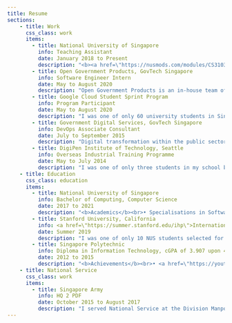 ```yaml
---
title: Resume
sections:
    - title: Work
      css_class: work
      items:
        - title: National University of Singapore
          info: Teaching Assistant
          date: January 2018 to Present
          description: "<b><a href=\"https://nusmods.com/modules/CS3103/computer-networks-practice\">CS3103: Computer Networks Practice</a></b> • August to Present<br>Conducting weekly 2-hour labs for 16 students, covering commonly-used network concepts such as SDN and IPSec-VPN, and newer IoT protocols such as MQTT and CoAP.<br><br><b><a href=\"https://nusmods.com/modules/CS1010/programming-methodology\">CS1010: Programming Methodology</a></b> • August to December 2018<br>Conducted weekly 2-hour tutorials for 14 students, covering fundamental programming concepts, C and Vim.<br><br><b><a href=\"https://nusmods.com/modules/CS2030/programming-methodology-ii\">CS2030: Programming Methodology II</a></b> • January to May 2018<br>Prepared lab materials for over 200 students, covering Object-Oriented Programming (OOP) and Functional Programming paradigms in Java."
        - title: Open Government Products, GovTech Singapore
          info: Software Engineer Intern
          date: May to August 2020
          description: "Open Government Products is an in-house team of engineers, designers, and product managers who build technology for the public good.<br><br>I worked on Vault.gov.sg, a Whole-of-Government data discovery and sharing platform. I worked as a Full-Stack Software Engineer (Backend: MySQL, NodeJS-ExpressJS; Frontend: ReactJS-NextJS) and Cloud Engineer (AWS EB, RDS, S3)."
        - title: Google Cloud Student Sprint Program
          info: Program Participant
          date: May to August 2020
          description: "I was one of only 60 university students in Singapore chosen for this intensive 10-week Google Cloud summer experience. Under the guidance of a Google mentor, I learned how to deploy and monitor enterprise solutions on the Google Cloud Platform.<br><br>I got certified as a <a href=\"https://cloud.google.com/certification/cloud-engineer\">Google Cloud Certified Associate Cloud Engineer</a> as part of this program."
        - title: Government Digital Services, GovTech Singapore
          info: DevOps Associate Consultant
          date: July to September 2015
          description: "Digital transformation within the public sector is at the heart of what GovTech does.<br><br>I worked as a Cloud System Administrator under the DevOps team at the Government Digital Services division."
        - title: DigiPen Institute of Technology, Seattle
          info: Overseas Industrial Training Programme
          date: May to July 2014
          description: "I was one of only three students in my school batch selected for this programme. I worked in a team of 4 on a 2D puzzle game using DigiPen's proprietary Zero engine."
    - title: Education
      css_class: education
      items:
        - title: National University of Singapore
          info: Bachelor of Computing, Computer Science
          date: 2017 to 2021
          description: "<b>Academics</b><br>• Specialisations in Software Engineering and Networking<br>• Minor in Economics<br>• <a href=\"http://rc4.nus.edu.sg/\">Residential College 4 Systems Dynamics programme</a><br><br><b>Achievements</b><br>• NUS Students' Sports Club's Colours Award for Outstanding Contributions 2019<br>• NUS School of Computing's Orbital 2018 Honorable Mention Award (Top 11 of 211 teams)<br>• <a href=\"http://bit.ly/2hSzWbv\">IMDA SG: Digital Scholarship (Bond-free)</a><br><br><b>Certifications &amp; Courses</b><br>• <a href=\"https://cloud.google.com/certification/cloud-engineer\">Google Cloud Certified Associate Cloud Engineer (2020)</a><br>• <a href=\"https://www.udemy.com/certificate/UC-e3c08245-a935-45b7-91da-6cc690f3dd30/?utm_source=sendgrid.com&utm_medium=email&utm_campaign=email\">Node with React: Fullstack Web Development (2020)</a><br>• <a href=\"https://courses.edx.org/certificates/e9c965d9096b4eb6b9db7e331dce8cf2\">HarvardX PH125.1x: Data Science: R Basics (2018)</a> <br><br><b>Activities</b><br>• <a href=\"https://dscnustech.github.io/\">Deputy Head of Tech of NUS Google Developer Student Club</a>: Lead a team of 8 tech associates in organising 2 Web Development and 4 Data Analytics workshops; co-organised and emceed for the first-ever Hack For Good 2020 in which 28 teams participated.<br>• <a href=\"https://www.facebook.com/nussc\">President of NUS Skating Club</a>: Organised two introductory skating courses in which I led 20 instructors in teaching over 50 participants for each run; organised Skate Challenge 2019 in which over 60 university, polytechnic, ITE and primary school students participated."
        - title: Stanford University, California
          info: <a href=\"https://summer.stanford.edu/ihp\">International Honors Program</a>
          date: Summer 2019
          description: "I was one of only 10 NUS students selected for this prestigious summer programme.<br><br><b>Courses</b><br>• CME 106: Introduction to Probability and Statistics for Engineers<br>• CS 161: Design and Analysis of Algorithms"
        - title: Singapore Polytechnic
          info: Diploma in Information Technology, cGPA of 3.907 upon 4.0
          date: 2012 to 2015
          description: "<b>Achievements</b><br>• <a href=\"https://youtu.be/zxQKmwpGDag?t=80\">Featured in Graduates of 2015 video</a><br> • 2nd place for <a href=\"http://www.isobarcreate.com/\">Isobar Create32 Hackathon SG</a><br>• Diploma with Merit and Accenture Technology Prize<br>• <a href=\"http://bit.ly/2hSzWbv\">IMDA SG: Digital Scholarship (Bond-free)</a><br><br><b>Certifications</b><br>• <a href=\"https://www.youracclaim.com/badges/71496e7f-e632-442b-b8c9-42b7b7281b95/linked_in_profile\">Oracle Certified Associate, Java SE 7 Programmer (2014)</a><br>• <a href=\"https://www.youracclaim.com/badges/d587a4e6-72a6-4000-83bf-551596f667a8/linked_in_profile\">Adobe Certified Associate in Visual Communication Using Adobe Photoshop CS6 (2013)</a><br><br><b>Activities</b><br>• Microsoft Student Partner: Conducted a Windows 8 app development workshop<br>• SP Guitarists Club Classical Ensemble Exco: Assisted the Conductor as a Sectional Leader"
    - title: National Service
      css_class: work
      items:
        - title: Singapore Army
          info: HQ 2 PDF
          date: October 2015 to August 2017
          description: "I served National Service at the Division Manpower Branch of Headquarters 2nd People's Defence Force Division (HQ 2 PDF).<br><br><b>Achievements</b><br>• Outstanding grade for conduct and performance with testimonial<br>• Best Soldier of the Month (Dec 2016) awarded by Division Commander (Brigadier General)<br><br><b>Notable Projects</b><br>• Managed invitation and registration for the SAF Family Concert 2016 at Esplanade<br>• Developed an integrated Excel VBA ticketing and seating plan system<br>• Organised the HQ National Education Tour 2016"
---
```

